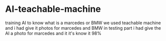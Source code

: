 # AI-teachable-machine
training AI to know what is a marcedes or BMW
 we used teachable machine and i had give it photos for marcedes and BMW 
 in testing part i had give the AI a photo for marcedes and it it's know it 98%
 
